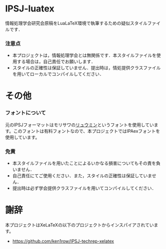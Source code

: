 IPSJ-luatex
===

情報処理学会研究会原稿をLuaLaTeX環境で執筆するための疑似スタイルファイルです．

### 注意点

- 本プロジェクトは，情報処理学会とは無関係です．本スタイルファイルを使用する場合は，自己責任でお願いします．
- スタイルの正確性は保証していません．提出時は，情処提供クラスファイルを用いてローカルでコンパイルしてください．

# その他

### フォントについて

元のIPSJフォーマットはモリサワの[リュウミン](https://www.morisawa.co.jp/fonts/specimen/1317)というフォントを使用しています。このフォントは有料フォントなので、本プロジェクトではIPAexフォントを使用しています。

### 免責
- 本スタイルファイルを用いたことによるいかなる損害についてもその責を負いません．
- 自己責任にてご使用ください．また，スタイルの正確性は保証していません．
- 提出時は必ず学会提供クラスファイルを用いてコンパイルしてください．

# 謝辞

本プロジェクトはXeLaTeXの以下のプロジェクトからインスパイアされています。

- <https://github.com/ken1row/IPSJ-techrep-xelatex>
